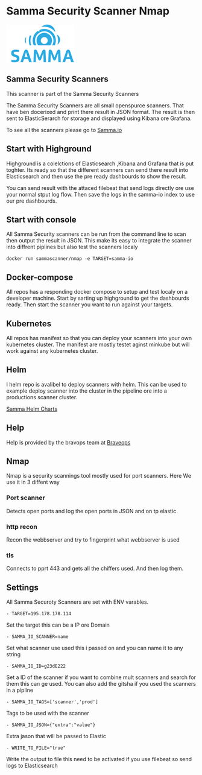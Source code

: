# Samma Security Scanner Nmap

![Samma-io!](/assets/samma_logo.png)




## Samma Security Scanners
This scanner is part of the Samma Security Scanners

The Samma Security Scanners are all small openspurce scanners. That have ben docerixed and print there result in JSON format.
The result is then sent to ElasticSerarch for storage and displayed using Kibana ore Grafana.

To see all the scanners please go to [Samma.io](https://samma.io)


## Start with Highground 
Highground is a colelctions of Elasticsearch ,Kibana and Grafana that is put toghter. 
Its ready so that the different scanners can send there result into Elasticsearch and then use the pre ready dashbourds to show the result.


You can send result with the attaced filebeat that send logs directly ore use your normal stput log flow.
Then save the logs in the samma-io index to use our pre dashbourds.


## Start with console
All Samma Security scanners can be run from the command line to scan then output the result in JSON. This make its easy to integrate the scanner into diffrent piplines but also test the scanners localy


```
docker run sammascanner/nmap -e TARGET=samma-io 
```

## Docker-compose
All repos has a responding docker compose to setup and test localy on a developer machine. Start by sarting up highground to get the dashbourds ready.
Then start the scanner you want to run against your targets.


## Kubernetes 
All repos has manifest so that you can deploy your scanners into your own kubernetes cluster. The manifest are mostly testet aginst minkube but will work against any kubernetes cluster.

## Helm
I helm repo is avalibel to deploy scanners with helm. This can be used to example deploy scanner into the cluster in the pipeline ore into a productions scanner cluster.

[Samma Helm Charts](https://github.com/samma-io/helm)

## Help
Help is provided by the bravops team at [Braveops](https://braveops.io/samma) 



## Nmap
Nmap is a security scannings tool mostly used for port scanners. Here We use it in 3 diffent way

### Port scanner
Detects open ports and log the open ports in JSON and on tp elastic

### http recon
Recon the webbserver and try to fingerprint what webbserver is used

### tls
Connects to pprt 443 and gets all the chiffers used. And then log them.


## Settings
All Samma Securoty Scanners are set with ENV varables. 


```
- TARGET=195.178.178.114
```
Set the target this can be a IP ore Domain


```
- SAMMA_IO_SCANNER=name
```
Set what scanner use used this i passed on and you can name it to any string


```
- SAMMA_IO_ID=g23dE222
```
Set a ID of the scanner if you want to combine mult scanners and search for them this can ge used. 
You can also add the gitsha if you used the scanners in a pipline


```
- SAMMA_IO_TAGS=['scanner','prod']
```
Tags to be used with the scanner


```
- SAMMA_IO_JSON={"extra":"value"}
```
Extra jason that will be passed to Elastic 

```
- WRITE_TO_FILE="true"
```

Write the output to file this need to be activated if you use filebeat so send logs to Elasticsearch